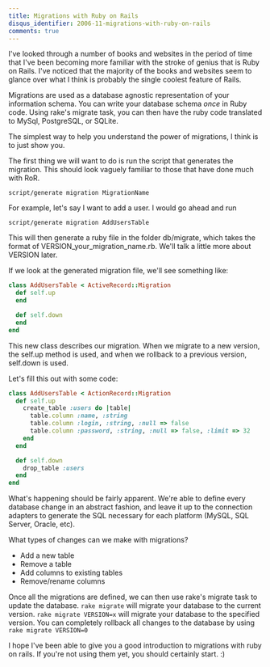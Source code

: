 ```yaml
---
title: Migrations with Ruby on Rails
disqus_identifier: 2006-11-migrations-with-ruby-on-rails
comments: true
---
```


I've looked through a number of books and websites in the period of time that I've been becoming more familiar with the stroke of genius that is Ruby on Rails. I've noticed that the majority of the books and websites seem to glance over what I think is probably the single coolest feature of Rails.

Migrations are used as a database agnostic representation of your information schema. You can write your database schema *once* in Ruby code. Using rake's migrate task, you can then have the ruby code translated to MySql, PostgreSQL, or SQLite.

The simplest way to help you understand the power of migrations, I think is to just show you.

The first thing we will want to do is run the script that generates the migration. This should look vaguely familiar to those that have done much with RoR.

``` console
script/generate migration MigrationName
```

For example, let's say I want to add a user. I would go ahead and run

``` console
script/generate migration AddUsersTable
```

This will then generate a ruby file in the folder db/migrate, which takes the format of VERSION_your_migration_name.rb. We'll talk a little more about VERSION later.

If we look at the generated migration file, we'll see something like:

``` ruby
class AddUsersTable < ActiveRecord::Migration
  def self.up
  end

  def self.down
  end
end
```

This new class describes our migration. When we migrate to a new version, the self.up method is used, and when we rollback to a previous version, self.down is used.

Let's fill this out with some code:

``` ruby
class AddUsersTable < ActionRecord::Migration
  def self.up
    create_table :users do |table|
      table.column :name, :string
      table.column :login, :string, :null => false
      table.column :password, :string, :null => false, :limit => 32
    end
  end

  def self.down
    drop_table :users
  end
end
```

What's happening should be fairly apparent. We're able to define every database change in an abstract fashion, and leave it up to the connection adapters to generate the SQL necessary for each platform (MySQL, SQL Server, Oracle, etc).

What types of changes can we make with migrations?

* Add a new table
* Remove a table
* Add columns to existing tables
* Remove/rename columns

Once all the migrations are defined, we can then use rake's migrate task to update the database. `rake migrate` will migrate your database to the current version. `rake migrate VERSION=x` will migrate your database to the specified version. You can completely rollback all changes to the database by using `rake migrate VERSION=0`

I hope I've been able to give you a good introduction to migrations with ruby on rails. If you're not using them yet, you should certainly start. :)
